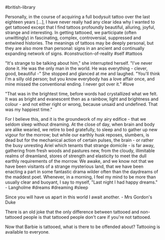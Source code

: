 #british-library

Personally, in the course of acquiring a full bodysuit tattoo over the last eighteen years [...], I have never really had any clear idea why I wanted to get tattooed except that I find tattoos profoundly beautiful, alluring, joyful, strange and interesting. In getting tattooed, we participate (often unwittingly) in fascinating, complex, controversial, suppressed and entwined histories. The meanings of tattoos may be deeply personal, but they are also more than personal: signs in an ancient and continually expanding network of signs.
#construction-of-reality #self #tattoos

"It's strange to be talking about him," she interrupted herself. "I've never done it. He was the only man in the world. He was everything - clever, good, beautiful -" She stopped and glanced at me and laughed. "You'll think I'm a silly old person; but you know everybody has a love affair once, and mine missed the conventional ending. I never got over it."
#love 

"That was in the brightest time, before words had crystallized what we felt. It was as bright and evanescent then as a rainbow, light and brightness and colour - and not either right or wrong, because unsaid and undefined. That was my happiest time."

For I believe this, and it is the groundwork of my airy edifice - that we seldom sleep without dreaming. At the close of day, when brain and body are alike wearied, we retire to bed gratefully, to sleep and to gather up new vigour for the morrow; but while our earthly husk reposes, slumbers, is dead but for the mechanical action of certain pulses, the brain - or rather the busy unresting Ariel which tenants that strange domicile - is far away, gathering from fresh woods and pastures new, from the cloudy, illimitable realms of dreamland, stores of strength and elasticity to meet the dull earthly requirements of the morrow. We awake, and we know not that we have been visitants of a strange mysterious land, that we have been enacting a part in some fantastic drama wilder often than the daydreams of the maddest poet. Whenever, in a morning, I feel my mind to be more than usually clear and buoyant, I say to myself, "Last night I had happy dreams." - Langholme
#dreams #dreaming #sleep 

Since you will have us apart in this world I await another. - Mrs Gordon's Duke

There is an old joke that the only difference between tattooed and non-tattooed people is that tattooed people don't care if you're not tattooed.

Now that Barbie is tattooed, what is there to be offended about? Tattooing is available to everyone.